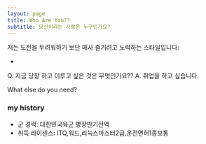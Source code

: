 ```yaml
---
layout: page
title: Who Are You??
subtitle: 당신이라는 사람은 누구인가요?
---
```


저는 도전을 두려워하기 보단 매사 즐기려고 노력하는 스타일입니다:

- 
Q. 지금 당장 하고 이루고 싶은 것은 무엇인가요??
A. 취업을 하고 싶습니다.

What else do you need?

### my history

- 군 경력: 대한민국육군 병장만기전역
- 취득 라이센스: ITQ,워드,리눅스마스터2급,운전면허1종보통
